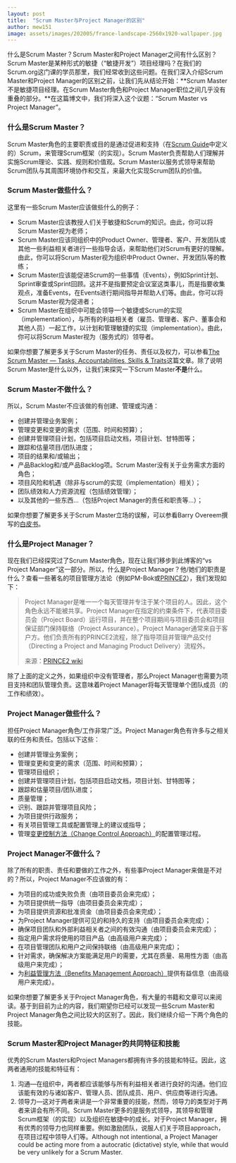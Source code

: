 ```yaml
---
layout: post
title:  "Scrum Master与Project Manager的区别"
author: mew151
image: assets/images/202005/france-landscape-2560x1920-wallpaper.jpg
---
```


什么是Scrum Master？Scrum Master和Project Manager之间有什么区别？Scrum Master是某种形式的敏捷（“敏捷开发”）项目经理吗？在我们的Scrum.org这门课的学员那里，我们经常收到这些问题。在我们深入介绍Scrum Master和Project Manager的区别之前，让我们先从结论开始：**Scrum Master不是敏捷项目经理。在Scrum Master角色和Project Manager职位之间几乎没有重叠的部分。**在这篇博文中，我们将深入这个议题：“Scrum Master vs Project Manager”。

### 什么是Scrum Master？

Scrum Master角色的主要职责或目的是通过促进和支持（在[Scrum Guide](https://scrumguides.org/)中定义的）Scrum，来管理Scrum框架（的实现）。Scrum Master负责帮助人们理解并实施Scrum理论、实践、规则和价值观。Scrum Master以服务式领导来帮助Scrum团队与其周围环境协作和交互，来最大化实现Scrum团队的价值。

### Scrum Master做些什么？

这里有一些Scrum Master应该做些什么的例子：

- Scrum Master应该教授人们关于敏捷和Scrum的知识。由此，你可以将Scrum Master视为老师；
- Scrum Master应该同组织中的Product Owner、管理者、客户、开发团队或其他一些利益相关者进行一些指导会话，来帮助他们对Scrum有更好的理解。由此，你可以将Scrum Master视为组织中Product Owner、开发团队等的教练；
- Scrum Master应该能促进Scrum的一些事情（Events），例如Sprint计划、Sprint审查或Sprint回顾。这并不是指要预定会议室这类事儿，而是指要收集观点，准备Events，在Events进行期间指导并帮助人们等。由此，你可以将Scrum Master视为促进者；
- Scrum Master在组织中可能会领导一个敏捷或Scrum的实现（implementation），与所有的利益相关者（雇员、管理者、客户、董事会和其他人员）一起工作，以计划和管理敏捷的实现（implementation）。由此，你可以将Scrum Master视为（服务式的）领导者。

如果你想要了解更多关于Scrum Master的任务、责任以及权力，可以参看[The Scrum Master — Tasks, Accountabilities, Skills & Traits](https://medium.com/the-value-maximizers/the-scrum-master-tasks-accountabilities-skills-traits-916c22255580)这篇文章。除了说明Scrum Master是什么以外，让我们来探究一下Scrum Master**不是**什么。

### Scrum Master不做什么？

所以，Scrum Master不应该做的有创建、管理或沟通：

- 创建并管理业务案例；
- 管理变更和变更的需求（范围、时间和预算）；
- 创建并管理项目计划，包括项目启动文档，项目计划、甘特图等；
- 跟踪和估量项目/团队进度；
- 项目的结果和/或输出；
- 产品Backlog和/或产品Backlog项。Scrum Master没有关于业务需求方面的角色；
- 项目风险和机遇（除非与scrum的实现（implementation）相关）；
- 团队绩效和人力资源流程（包括绩效管理）；
- 以及其他的一些东西...（包括Project Manager的责任和职责等...）；

如果你想要了解更多关于Scrum Master立场的误解，可以参看Barry Overeem撰写的[白皮书](https://scrumorg-website-prod.s3.amazonaws.com/drupal/2017-05/The%208%20Stances%20of%20a%20Scrum%20Master%20Whitepaper%20v2_0.pdf)。

### 什么是Project Manager？

现在我们已经探究过了Scrum Master角色，现在让我们移步到此博客的“vs Project Manager”这一部分。所以，什么是Project Manager？他/她们的职责是什么？查看一些著名的项目管理方法论（例如PM-Bok或[PRINCE2](https://prince2.wiki/roles/project-manager/)），我们发现如下：

> Project Manager是唯一一个每天管理并专注于某个项目的人。因此，这个角色永远不能被共享。Project Manager在指定的约束条件下，代表项目委员会（Project Board）运行项目，并在整个项目期间与项目委员会和项目保证部门保持联络（Project Assurance）。Project Manager通常来自于客户方。他们负责所有的PRINCE2流程，除了指导项目并管理产品交付（Directing a Project and Managing Product Delivery）流程外。
>
> 来源：[PRINCE2 wiki](https://prince2.wiki/roles/project-manager/)

除了上面的定义之外，如果组织中没有管理者，那么Project Manager也需要为项目支持和团队管理负责。这意味着Project Manager将每天管理单个团队成员（的工作和绩效）。

### Project Manager做些什么？

担任Project Manager角色/工作非常广泛。Project Manager角色有许多与之相关联的任务和责任。包括以下这些：

- 创建并管理业务案例；
- 管理变更和变更的需求（范围、时间和预算）；
- 管理项目组织；
- 创建并管理项目计划，包括项目启动文档，项目计划、甘特图等；
- 跟踪和估量项目/团队进度；
- 质量管理；
- 识别、跟踪并管理项目风险；
- 为项目提供行政服务；
- 有关项目管理工具或配置管理上的建议或指导；
- 管理[变更控制方法（Change Control Approach）](https://prince2.wiki/management-products/change-control-approach/)的配置管理过程。

### Project Manager不做什么？

除了所有的职责、责任和要做的工作之外，有些事Project Manager来做是不对的？所以，Project Manager不应该做的有：

- 为项目的成功或失败负责（由项目委员会来完成）；
- 为项目提供统一指导（由项目委员会来完成）；
- 为项目提供资源和批准资金（由项目委员会来完成）；
- 为Project Manager提供可见的和持久的支持（由项目委员会来完成）；
- 确保项目团队和外部利益相关者之间的有效沟通（由项目委员会来完成）；
- 指定用户需求将使用的项目产品（由高级用户来完成）；
- 在项目管理团队和用户之间保持联络（由高级用户来完成）；
- 针对需求，确保解决方案能满足用户的需要，尤其在质量、易用性方面（由高级用户来完成）；
- 为[利益管理方法（Benefits Management Approach）](https://prince2.wiki/management-products/benefits-management-approach/)提供有益信息（由高级用户来完成）。

如果你想要了解更多关于Project Manager角色，有大量的书籍和文章可以来阅读。基于到目前为止的内容，我们期望你已经可以发现一些Scrum Master和Project Manager角色之间比较大的区别了。因此，我们继续介绍一下两个角色的技能。

### Scrum Master和Project Manager的共同特征和技能

优秀的Scrum Masters和Project Managers都拥有许多的技能和特征。因此，这两者通用的技能和特征有：

1. 沟通—在组织中，两者都应该能够与所有利益相关者进行良好的沟通。他们应该能有效的与诸如客户、管理人员、团队成员、用户、供应商等进行沟通。
2. 领导力—这对于两者来讲是一个非常重要的技能，然而，领导力的类型对于两者来讲会有所不同。Scrum Master更多的是服务式领导，其领导和管理Scrum框架（的实现）以及组织在敏捷中的成长。对于Project Manager，拥有优秀的领导力也同样重要。例如激励团队，说服人们关于项目approach，在项目过程中领导人们等。Although not intentional, a Project Manager could be acting more from a autocratic (dictative) style, while that would be very unlikely for a Scrum Master.

